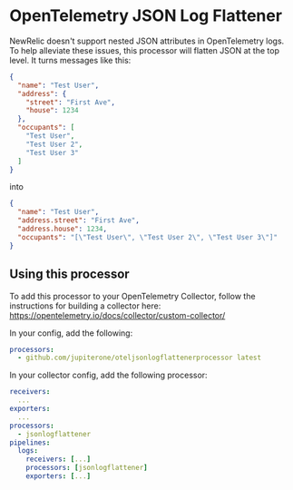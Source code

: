 # OpenTelemetry JSON Log Flattener 
NewRelic doesn't support nested JSON attributes in OpenTelemetry logs. To help alleviate these issues, this processor will flatten JSON at the top level. It turns messages like this:
```json
{
  "name": "Test User",
  "address": {
    "street": "First Ave",
    "house": 1234
  },
  "occupants": [
    "Test User",
    "Test User 2",
    "Test User 3"
  ]
}
```
into
```json
{
  "name": "Test User",
  "address.street": "First Ave",
  "address.house": 1234,
  "occupants": "[\"Test User\", \"Test User 2\", \"Test User 3\"]"
}
```


## Using this processor
To add this processor to your OpenTelemetry Collector, follow the instructions for building a collector here: https://opentelemetry.io/docs/collector/custom-collector/

In your config, add the following:
```yaml
processors:
  - github.com/jupiterone/oteljsonlogflattenerprocessor latest
```

In your collector config, add the following processor:
```yaml
receivers:
  ...
exporters:
  ...
processors:
  - jsonlogflattener
pipelines:
  logs:
    receivers: [...]
    processors: [jsonlogflattener]
    exporters: [...]
```